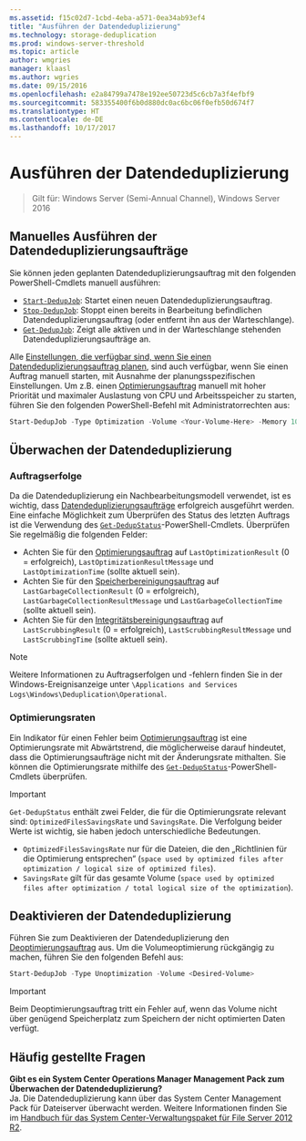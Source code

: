 ```yaml
---
ms.assetid: f15c02d7-1cbd-4eba-a571-0ea34ab93ef4
title: "Ausführen der Datendeduplizierung"
ms.technology: storage-deduplication
ms.prod: windows-server-threshold
ms.topic: article
author: wmgries
manager: klaasl
ms.author: wgries
ms.date: 09/15/2016
ms.openlocfilehash: e2a84799a7478e192ee50723d5c6cb7a3f4efbf9
ms.sourcegitcommit: 583355400f6b0d880dc0ac6bc06f0efb50d674f7
ms.translationtype: HT
ms.contentlocale: de-DE
ms.lasthandoff: 10/17/2017
---
```

# <a name="running-data-deduplication"></a>Ausführen der Datendeduplizierung

> Gilt für: Windows Server (Semi-Annual Channel), Windows Server 2016

## <a id="running-dedup-jobs-manually"></a>Manuelles Ausführen der Datendeduplizierungsaufträge

Sie können jeden geplanten Datendeduplizierungsauftrag mit den folgenden PowerShell-Cmdlets manuell ausführen:
* [`Start-DedupJob`](https://technet.microsoft.com/library/hh848442.aspx): Startet einen neuen Datendeduplizierungsauftrag.
* [`Stop-DedupJob`](https://technet.microsoft.com/library/hh848439.aspx): Stoppt einen bereits in Bearbeitung befindlichen Datendeduplizierungsauftrag (oder entfernt ihn aus der Warteschlange).
* [`Get-DedupJob`](https://technet.microsoft.com/library/hh848452.aspx): Zeigt alle aktiven und in der Warteschlange stehenden Datendeduplizierungsaufträge an.

Alle [Einstellungen, die verfügbar sind, wenn Sie einen Datendeduplizierungsauftrag planen](advanced-settings.md#modifying-job-schedules-available-settings), sind auch verfügbar, wenn Sie einen Auftrag manuell starten, mit Ausnahme der planungsspezifischen Einstellungen. Um z.B. einen [Optimierungsauftrag](understand.md#job-info-optimization) manuell mit hoher Priorität und maximaler Auslastung von CPU und Arbeitsspeicher zu starten, führen Sie den folgenden PowerShell-Befehl mit Administratorrechten aus:

```PowerShell
Start-DedupJob -Type Optimization -Volume <Your-Volume-Here> -Memory 100 -Cores 100 -Priority High
```

## <a id="monitoring-dedup"></a>Überwachen der Datendeduplizierung

### <a id="monitoring-dedup-job-successes"></a>Auftragserfolge

Da die Datendeduplizierung ein Nachbearbeitungsmodell verwendet, ist es wichtig, dass [Datendeduplizierungsaufträge](understand.md#job-info) erfolgreich ausgeführt werden. Eine einfache Möglichkeit zum Überprüfen des Status des letzten Auftrags ist die Verwendung des [`Get-DedupStatus`](https://technet.microsoft.com/library/hh848437.aspx)-PowerShell-Cmdlets. Überprüfen Sie regelmäßig die folgenden Felder:

* Achten Sie für den [Optimierungsauftrag](understand.md#job-info-optimization) auf `LastOptimizationResult` (0 = erfolgreich), `LastOptimizationResultMessage` und `LastOptimizationTime` (sollte aktuell sein).
* Achten Sie für den [Speicherbereinigungsauftrag](understand.md#job-info-gc) auf `LastGarbageCollectionResult` (0 = erfolgreich), `LastGarbageCollectionResultMessage` und `LastGarbageCollectionTime` (sollte aktuell sein).
* Achten Sie für den [Integritätsbereinigungsauftrag](understand.md#job-info-scrubbing) auf `LastScrubbingResult` (0 = erfolgreich), `LastScrubbingResultMessage` und `LastScrubbingTime` (sollte aktuell sein).

> [!Note]  
> Weitere Informationen zu Auftragserfolgen und -fehlern finden Sie in der Windows-Ereignisanzeige unter `\Applications and Services Logs\Windows\Deduplication\Operational`.

### <a id="monitoring-dedup-optimization-rates"></a>Optimierungsraten

Ein Indikator für einen Fehler beim [Optimierungsauftrag](understand.md#job-info-optimization) ist eine Optimierungsrate mit Abwärtstrend, die möglicherweise darauf hindeutet, dass die Optimierungsaufträge nicht mit der Änderungsrate mithalten. Sie können die Optimierungsrate mithilfe des [`Get-DedupStatus`](https://technet.microsoft.com/library/hh848437.aspx)-PowerShell-Cmdlets überprüfen.

> [!Important]  
> `Get-DedupStatus` enthält zwei Felder, die für die Optimierungsrate relevant sind: `OptimizedFilesSavingsRate` und `SavingsRate`. Die Verfolgung beider Werte ist wichtig, sie haben jedoch unterschiedliche Bedeutungen.
- `OptimizedFilesSavingsRate` nur für die Dateien, die den „Richtlinien für die Optimierung entsprechen“ (`space used by optimized files after optimization / logical size of optimized files`).
- `SavingsRate` gilt für das gesamte Volume (`space used by optimized files after optimization / total logical size of the optimization`).

## <a id="disabling-dedup"></a>Deaktivieren der Datendeduplizierung
Führen Sie zum Deaktivieren der Datendeduplizierung den [Deoptimierungsauftrag](understand.md#job-info-unoptimization) aus. Um die Volumeoptimierung rückgängig zu machen, führen Sie den folgenden Befehl aus:

```PowerShell
Start-DedupJob -Type Unoptimization -Volume <Desired-Volume>
```

> [!Important]  
> Beim Deoptimierungsauftrag tritt ein Fehler auf, wenn das Volume nicht über genügend Speicherplatz zum Speichern der nicht optimierten Daten verfügt.

## <a id="faq"></a>Häufig gestellte Fragen
**Gibt es ein System Center Operations Manager Management Pack zum Überwachen der Datendeduplizierung?**  
Ja. Die Datendeduplizierung kann über das System Center Management Pack für Dateiserver überwacht werden. Weitere Informationen finden Sie im [Handbuch für das System Center-Verwaltungspaket für File Server 2012 R2](http://download.microsoft.com/download/6/F/7/6F7A33B9-9383-48ED-9252-23C2C8AD1BDA/MPGuide_FileServer2012R2.doc).
